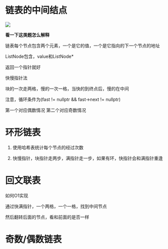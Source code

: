 # 链表的中间结点

![](pics/链表/img-2023-03-07-11-46-40.png)

**看一下这类题怎么解释**

链表每个节点包含两个元素，一个是它的值，一个是它指向的下一个节点的地址

ListNode包含，value和ListNode*

返回一个指针就好

快慢指针法

块的一次走两格，慢的一次一格，当快的到终点后，慢的在中间

注意，循环条件为(fast != nullptr && fast->next != nullptr)

第一个对应偶数情况
第二个对应奇数情况


# 环形链表

1. 使用哈希表统计每个节点的经过次数

2. 快慢指针，块指针走两步，满指针走一步，如果有环，快指针会和满指针重逢

# 回文联表

如何O1实现

通过快满指针，一个两格，一个一格，找到中间节点

然后翻转后面的节点，看和前面的是否一样

# 奇数/偶数链表